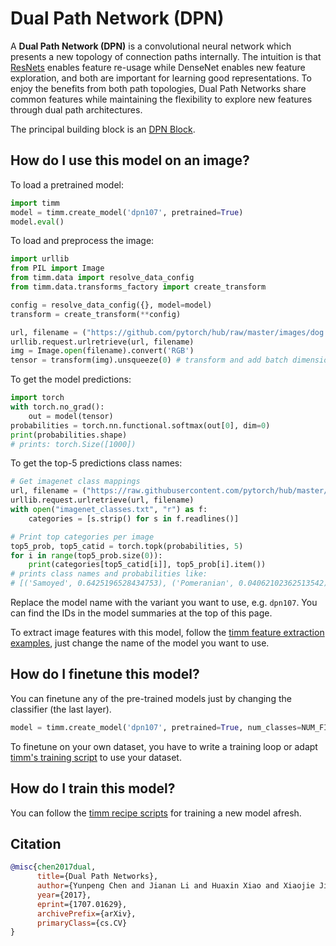 # Dual Path Network (DPN)

A **Dual Path Network (DPN)** is a convolutional neural network which presents a new topology of connection paths internally. The intuition is that [ResNets](https://paperswithcode.com/method/resnet) enables feature re-usage while DenseNet enables new feature exploration, and both are important for learning good representations. To enjoy the benefits from both path topologies, Dual Path Networks share common features while maintaining the flexibility to explore new features through dual path architectures. 

The principal building block is an [DPN Block](https://paperswithcode.com/method/dpn-block).

## How do I use this model on an image?
To load a pretrained model:

```python
import timm
model = timm.create_model('dpn107', pretrained=True)
model.eval()
```

To load and preprocess the image:
```python 
import urllib
from PIL import Image
from timm.data import resolve_data_config
from timm.data.transforms_factory import create_transform

config = resolve_data_config({}, model=model)
transform = create_transform(**config)

url, filename = ("https://github.com/pytorch/hub/raw/master/images/dog.jpg", "dog.jpg")
urllib.request.urlretrieve(url, filename)
img = Image.open(filename).convert('RGB')
tensor = transform(img).unsqueeze(0) # transform and add batch dimension
```

To get the model predictions:
```python
import torch
with torch.no_grad():
    out = model(tensor)
probabilities = torch.nn.functional.softmax(out[0], dim=0)
print(probabilities.shape)
# prints: torch.Size([1000])
```

To get the top-5 predictions class names:
```python
# Get imagenet class mappings
url, filename = ("https://raw.githubusercontent.com/pytorch/hub/master/imagenet_classes.txt", "imagenet_classes.txt")
urllib.request.urlretrieve(url, filename) 
with open("imagenet_classes.txt", "r") as f:
    categories = [s.strip() for s in f.readlines()]

# Print top categories per image
top5_prob, top5_catid = torch.topk(probabilities, 5)
for i in range(top5_prob.size(0)):
    print(categories[top5_catid[i]], top5_prob[i].item())
# prints class names and probabilities like:
# [('Samoyed', 0.6425196528434753), ('Pomeranian', 0.04062102362513542), ('keeshond', 0.03186424449086189), ('white wolf', 0.01739676296710968), ('Eskimo dog', 0.011717947199940681)]
```

Replace the model name with the variant you want to use, e.g. `dpn107`. You can find the IDs in the model summaries at the top of this page.

To extract image features with this model, follow the [timm feature extraction examples](https://rwightman.github.io/pytorch-image-models/feature_extraction/), just change the name of the model you want to use.

## How do I finetune this model?
You can finetune any of the pre-trained models just by changing the classifier (the last layer).
```python
model = timm.create_model('dpn107', pretrained=True, num_classes=NUM_FINETUNE_CLASSES)
```
To finetune on your own dataset, you have to write a training loop or adapt [timm's training
script](https://github.com/rwightman/pytorch-image-models/blob/master/train.py) to use your dataset.

## How do I train this model?

You can follow the [timm recipe scripts](https://rwightman.github.io/pytorch-image-models/scripts/) for training a new model afresh.

## Citation

```BibTeX
@misc{chen2017dual,
      title={Dual Path Networks}, 
      author={Yunpeng Chen and Jianan Li and Huaxin Xiao and Xiaojie Jin and Shuicheng Yan and Jiashi Feng},
      year={2017},
      eprint={1707.01629},
      archivePrefix={arXiv},
      primaryClass={cs.CV}
}
```

<!--
Type: model-index
Collections:
- Name: DPN
  Paper:
    Title: Dual Path Networks
    URL: https://paperswithcode.com/paper/dual-path-networks
Models:
- Name: dpn107
  In Collection: DPN
  Metadata:
    FLOPs: 23524280296
    Parameters: 86920000
    File Size: 348612331
    Architecture:
    - Batch Normalization
    - Convolution
    - DPN Block
    - Dense Connections
    - Global Average Pooling
    - Max Pooling
    - Softmax
    Tasks:
    - Image Classification
    Training Techniques:
    - SGD with Momentum
    - Weight Decay
    Training Data:
    - ImageNet
    Training Resources: 40x K80 GPUs
    ID: dpn107
    LR: 0.316
    Layers: 107
    Crop Pct: '0.875'
    Batch Size: 1280
    Image Size: '224'
    Interpolation: bicubic
  Code: https://github.com/rwightman/pytorch-image-models/blob/d8e69206be253892b2956341fea09fdebfaae4e3/timm/models/dpn.py#L310
  Weights: https://github.com/rwightman/pytorch-dpn-pretrained/releases/download/v0.1/dpn107_extra-1ac7121e2.pth
  Results:
  - Task: Image Classification
    Dataset: ImageNet
    Metrics:
      Top 1 Accuracy: 80.16%
      Top 5 Accuracy: 94.91%
- Name: dpn131
  In Collection: DPN
  Metadata:
    FLOPs: 20586274792
    Parameters: 79250000
    File Size: 318016207
    Architecture:
    - Batch Normalization
    - Convolution
    - DPN Block
    - Dense Connections
    - Global Average Pooling
    - Max Pooling
    - Softmax
    Tasks:
    - Image Classification
    Training Techniques:
    - SGD with Momentum
    - Weight Decay
    Training Data:
    - ImageNet
    Training Resources: 40x K80 GPUs
    ID: dpn131
    LR: 0.316
    Layers: 131
    Crop Pct: '0.875'
    Batch Size: 960
    Image Size: '224'
    Interpolation: bicubic
  Code: https://github.com/rwightman/pytorch-image-models/blob/d8e69206be253892b2956341fea09fdebfaae4e3/timm/models/dpn.py#L302
  Weights: https://github.com/rwightman/pytorch-dpn-pretrained/releases/download/v0.1/dpn131-71dfe43e0.pth
  Results:
  - Task: Image Classification
    Dataset: ImageNet
    Metrics:
      Top 1 Accuracy: 79.83%
      Top 5 Accuracy: 94.71%
- Name: dpn68
  In Collection: DPN
  Metadata:
    FLOPs: 2990567880
    Parameters: 12610000
    File Size: 50761994
    Architecture:
    - Batch Normalization
    - Convolution
    - DPN Block
    - Dense Connections
    - Global Average Pooling
    - Max Pooling
    - Softmax
    Tasks:
    - Image Classification
    Training Techniques:
    - SGD with Momentum
    - Weight Decay
    Training Data:
    - ImageNet
    Training Resources: 40x K80 GPUs
    ID: dpn68
    LR: 0.316
    Layers: 68
    Crop Pct: '0.875'
    Batch Size: 1280
    Image Size: '224'
    Interpolation: bicubic
  Code: https://github.com/rwightman/pytorch-image-models/blob/d8e69206be253892b2956341fea09fdebfaae4e3/timm/models/dpn.py#L270
  Weights: https://github.com/rwightman/pytorch-dpn-pretrained/releases/download/v0.1/dpn68-66bebafa7.pth
  Results:
  - Task: Image Classification
    Dataset: ImageNet
    Metrics:
      Top 1 Accuracy: 76.31%
      Top 5 Accuracy: 92.97%
- Name: dpn68b
  In Collection: DPN
  Metadata:
    FLOPs: 2990567880
    Parameters: 12610000
    File Size: 50781025
    Architecture:
    - Batch Normalization
    - Convolution
    - DPN Block
    - Dense Connections
    - Global Average Pooling
    - Max Pooling
    - Softmax
    Tasks:
    - Image Classification
    Training Techniques:
    - SGD with Momentum
    - Weight Decay
    Training Data:
    - ImageNet
    Training Resources: 40x K80 GPUs
    ID: dpn68b
    LR: 0.316
    Layers: 68
    Crop Pct: '0.875'
    Batch Size: 1280
    Image Size: '224'
    Interpolation: bicubic
  Code: https://github.com/rwightman/pytorch-image-models/blob/d8e69206be253892b2956341fea09fdebfaae4e3/timm/models/dpn.py#L278
  Weights: https://github.com/rwightman/pytorch-image-models/releases/download/v0.1-weights/dpn68b_ra-a31ca160.pth
  Results:
  - Task: Image Classification
    Dataset: ImageNet
    Metrics:
      Top 1 Accuracy: 79.21%
      Top 5 Accuracy: 94.42%
- Name: dpn92
  In Collection: DPN
  Metadata:
    FLOPs: 8357659624
    Parameters: 37670000
    File Size: 151248422
    Architecture:
    - Batch Normalization
    - Convolution
    - DPN Block
    - Dense Connections
    - Global Average Pooling
    - Max Pooling
    - Softmax
    Tasks:
    - Image Classification
    Training Techniques:
    - SGD with Momentum
    - Weight Decay
    Training Data:
    - ImageNet
    Training Resources: 40x K80 GPUs
    ID: dpn92
    LR: 0.316
    Layers: 92
    Crop Pct: '0.875'
    Batch Size: 1280
    Image Size: '224'
    Interpolation: bicubic
  Code: https://github.com/rwightman/pytorch-image-models/blob/d8e69206be253892b2956341fea09fdebfaae4e3/timm/models/dpn.py#L286
  Weights: https://github.com/rwightman/pytorch-dpn-pretrained/releases/download/v0.1/dpn92_extra-b040e4a9b.pth
  Results:
  - Task: Image Classification
    Dataset: ImageNet
    Metrics:
      Top 1 Accuracy: 79.99%
      Top 5 Accuracy: 94.84%
- Name: dpn98
  In Collection: DPN
  Metadata:
    FLOPs: 15003675112
    Parameters: 61570000
    File Size: 247021307
    Architecture:
    - Batch Normalization
    - Convolution
    - DPN Block
    - Dense Connections
    - Global Average Pooling
    - Max Pooling
    - Softmax
    Tasks:
    - Image Classification
    Training Techniques:
    - SGD with Momentum
    - Weight Decay
    Training Data:
    - ImageNet
    Training Resources: 40x K80 GPUs
    ID: dpn98
    LR: 0.4
    Layers: 98
    Crop Pct: '0.875'
    Batch Size: 1280
    Image Size: '224'
    Interpolation: bicubic
  Code: https://github.com/rwightman/pytorch-image-models/blob/d8e69206be253892b2956341fea09fdebfaae4e3/timm/models/dpn.py#L294
  Weights: https://github.com/rwightman/pytorch-dpn-pretrained/releases/download/v0.1/dpn98-5b90dec4d.pth
  Results:
  - Task: Image Classification
    Dataset: ImageNet
    Metrics:
      Top 1 Accuracy: 79.65%
      Top 5 Accuracy: 94.61%
-->